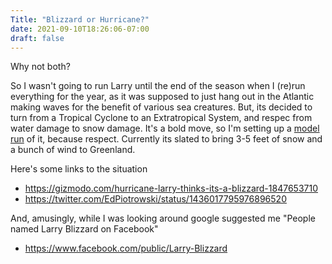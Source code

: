 ```yaml
---
Title: "Blizzard or Hurricane?"
date: 2021-09-10T18:26:06-07:00
draft: false
---
```

Why not both?

So I wasn't going to run Larry until the end of the season when I (re)run everything for the year, as it was supposed to just hang out in the Atlantic making waves for the benefit of various sea creatures.  But, its decided to turn from a Tropical Cyclone to an Extratropical System, and respec from water damage to snow damage.  It's a bold move, so I'm setting up a [model run](https://www.odinseye.cloud/hurricane/2021/larry2021/) of it, because respect.  Currently its slated to bring 3-5 feet of snow and a bunch of wind to Greenland.

Here's some links to the situation
- https://gizmodo.com/hurricane-larry-thinks-its-a-blizzard-1847653710
- https://twitter.com/EdPiotrowski/status/1436017795976896520

And, amusingly, while I was looking around google suggested me "People named Larry Blizzard on Facebook"
- https://www.facebook.com/public/Larry-Blizzard

